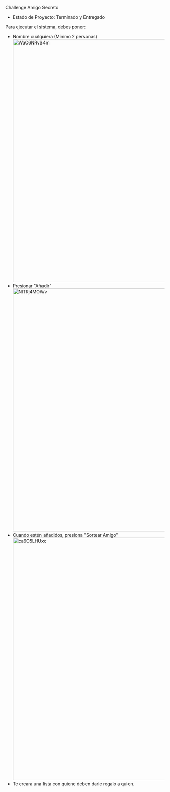 Challenge Amigo Secreto

- Estado de Proyecto: Terminado y Entregado

 Para ejecutar el sistema, debes poner:
 - Nombre cualquiera (Mínimo 2 personas) <img width="933" height="768" alt="WaC6NRvS4m" src="https://github.com/user-attachments/assets/b89dc524-e901-41cc-8831-e41db8d0affd" />
 - Presionar "Añadir" <img width="933" height="768" alt="NlTRj4MOWv" src="https://github.com/user-attachments/assets/145e4570-d0dd-4453-81ea-f0aa9b8d8020" />
 - Cuando estén añadidos, presiona "Sortear Amigo" <img width="933" height="768" alt="ca6O5LHUxc" src="https://github.com/user-attachments/assets/df7f4851-3fbd-4e77-9f66-d277a95267ab" />
 - Te creara una lista con quiene deben darle regalo a quien.
